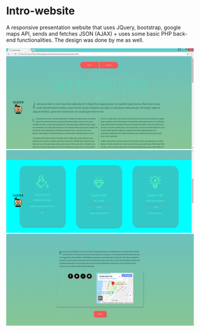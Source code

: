 # Intro-website
A responsive presentation website that uses JQuery, bootstrap, google maps API, sends and fetches JSON (AJAX) + uses some basic PHP back-end functionalities. The design was done by me as well.

![alt tag](00website-screenshot1.png "screenshot 1")
![alt tag](00website-screenshot2.png "screenshot 2")
![alt tag](00website-screenshot3.png "screenshot 3")
